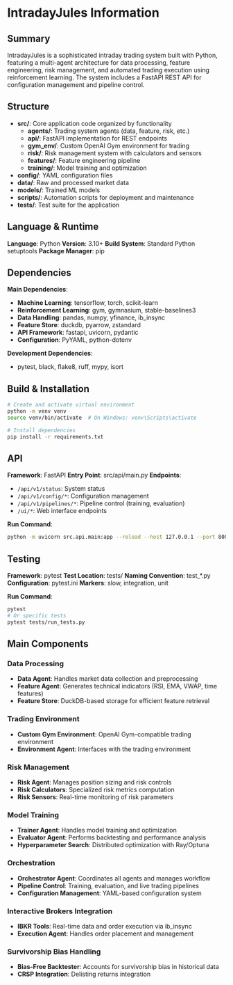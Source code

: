 # IntradayJules Information

## Summary
IntradayJules is a sophisticated intraday trading system built with Python, featuring a multi-agent architecture for data processing, feature engineering, risk management, and automated trading execution using reinforcement learning. The system includes a FastAPI REST API for configuration management and pipeline control.

## Structure
- **src/**: Core application code organized by functionality
  - **agents/**: Trading system agents (data, feature, risk, etc.)
  - **api/**: FastAPI implementation for REST endpoints
  - **gym_env/**: Custom OpenAI Gym environment for trading
  - **risk/**: Risk management system with calculators and sensors
  - **features/**: Feature engineering pipeline
  - **training/**: Model training and optimization
- **config/**: YAML configuration files
- **data/**: Raw and processed market data
- **models/**: Trained ML models
- **scripts/**: Automation scripts for deployment and maintenance
- **tests/**: Test suite for the application

## Language & Runtime
**Language**: Python
**Version**: 3.10+
**Build System**: Standard Python setuptools
**Package Manager**: pip

## Dependencies
**Main Dependencies**:
- **Machine Learning**: tensorflow, torch, scikit-learn
- **Reinforcement Learning**: gym, gymnasium, stable-baselines3
- **Data Handling**: pandas, numpy, yfinance, ib_insync
- **Feature Store**: duckdb, pyarrow, zstandard
- **API Framework**: fastapi, uvicorn, pydantic
- **Configuration**: PyYAML, python-dotenv

**Development Dependencies**:
- pytest, black, flake8, ruff, mypy, isort

## Build & Installation
```bash
# Create and activate virtual environment
python -m venv venv
source venv/bin/activate  # On Windows: venv\Scripts\activate

# Install dependencies
pip install -r requirements.txt
```

## API
**Framework**: FastAPI
**Entry Point**: src/api/main.py
**Endpoints**:
- `/api/v1/status`: System status
- `/api/v1/config/*`: Configuration management
- `/api/v1/pipelines/*`: Pipeline control (training, evaluation)
- `/ui/*`: Web interface endpoints

**Run Command**:
```bash
python -m uvicorn src.api.main:app --reload --host 127.0.0.1 --port 8000
```

## Testing
**Framework**: pytest
**Test Location**: tests/
**Naming Convention**: test_*.py
**Configuration**: pytest.ini
**Markers**: slow, integration, unit

**Run Command**:
```bash
pytest
# Or specific tests
pytest tests/run_tests.py
```

## Main Components

### Data Processing
- **Data Agent**: Handles market data collection and preprocessing
- **Feature Agent**: Generates technical indicators (RSI, EMA, VWAP, time features)
- **Feature Store**: DuckDB-based storage for efficient feature retrieval

### Trading Environment
- **Custom Gym Environment**: OpenAI Gym-compatible trading environment
- **Environment Agent**: Interfaces with the trading environment

### Risk Management
- **Risk Agent**: Manages position sizing and risk controls
- **Risk Calculators**: Specialized risk metrics computation
- **Risk Sensors**: Real-time monitoring of risk parameters

### Model Training
- **Trainer Agent**: Handles model training and optimization
- **Evaluator Agent**: Performs backtesting and performance analysis
- **Hyperparameter Search**: Distributed optimization with Ray/Optuna

### Orchestration
- **Orchestrator Agent**: Coordinates all agents and manages workflow
- **Pipeline Control**: Training, evaluation, and live trading pipelines
- **Configuration Management**: YAML-based configuration system

### Interactive Brokers Integration
- **IBKR Tools**: Real-time data and order execution via ib_insync
- **Execution Agent**: Handles order placement and management

### Survivorship Bias Handling
- **Bias-Free Backtester**: Accounts for survivorship bias in historical data
- **CRSP Integration**: Delisting returns integration
